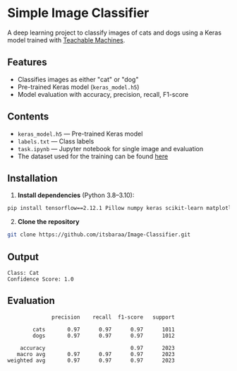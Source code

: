 # Simple Image Classifier

A deep learning project to classify images of cats and dogs using a Keras model trained with [Teachable Machines](https://teachablemachine.withgoogle.com/).

## Features
- Classifies images as either "cat" or "dog"
- Pre-trained Keras model (`keras_model.h5`)
- Model evaluation with accuracy, precision, recall, F1-score

## Contents
- `keras_model.h5` — Pre-trained Keras model
- `labels.txt` — Class labels
- `task.ipynb` — Jupyter notebook for single image and evaluation
- The dataset used for the training can be found [here](https://www.kaggle.com/datasets/tongpython/cat-and-dog)

## Installation
1. **Install dependencies** (Python 3.8–3.10):
```bash
pip install tensorflow==2.12.1 Pillow numpy keras scikit-learn matplotlib tqdm
```
2. **Clone the repository**
```bash
git clone https://github.com/itsbaraa/Image-Classifier.git
```
  
## Output
```
Class: Cat
Confidence Score: 1.0
```
## Evaluation
```
              precision    recall  f1-score   support

        cats       0.97      0.97      0.97      1011
        dogs       0.97      0.97      0.97      1012

    accuracy                           0.97      2023
   macro avg       0.97      0.97      0.97      2023
weighted avg       0.97      0.97      0.97      2023
```
